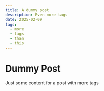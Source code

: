 ```yaml
---
title: A dummy post
description: Even more tags
date: 2025-02-09
tags:
  - more
  - tags
  - than
  - this
---
```


# Dummy Post

Just some content for a post with more tags